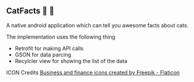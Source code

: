 ## CatFacts :tada: :rocket:

A native android application which can tell you awesome facts about cats.

The implementation uses the following thing 
- Retrofit for making API calls
- GSON for data parcing
- Recylcler view for showing the list of the data

ICON Credits <a href="https://www.flaticon.com/free-icons/business-and-finance" title="business and finance icons">Business and finance icons created by Freepik - Flaticon</a>
